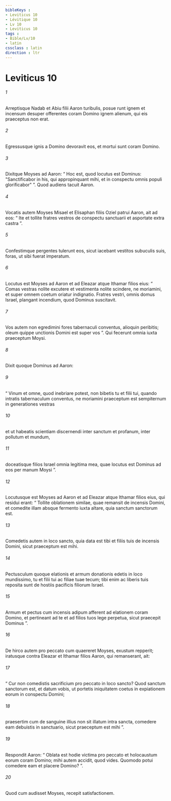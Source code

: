 ```yaml
---
bibleKeys : 
- Leviticus 10
- Lévitique 10
- Lv 10
- Leviticus 10
tags : 
- Bible/Lv/10
- latin
cssclass : latin
direction : ltr
---
```


# Leviticus 10

###### 1
Arreptisque Nadab et Abiu filii Aaron turibulis, posue runt ignem et incensum desuper offerentes coram Domino ignem alienum, qui eis praeceptus non erat. 
###### 2
Egressusque ignis a Domino devoravit eos, et mortui sunt coram Domino.
###### 3
Dixitque Moyses ad Aaron: “ Hoc est, quod locutus est Dominus: "Sanctificabor in his, qui appropinquant mihi, et in conspectu omnis populi glorificabor" ”. Quod audiens tacuit Aaron. 
###### 4
Vocatis autem Moyses Misael et Elisaphan filiis Oziel patrui Aaron, ait ad eos: “ Ite et tollite fratres vestros de conspectu sanctuarii et asportate extra castra ”. 
###### 5
Confestimque pergentes tulerunt eos, sicut iacebant vestitos subuculis suis, foras, ut sibi fuerat imperatum.
###### 6
Locutus est Moyses ad Aaron et ad Eleazar atque Ithamar filios eius: “ Comas vestras nolite excutere et vestimenta nolite scindere, ne moriamini, et super omnem coetum oriatur indignatio. Fratres vestri, omnis domus Israel, plangant incendium, quod Dominus suscitavit. 
###### 7
Vos autem non egredimini fores tabernaculi conventus, alioquin peribitis; oleum quippe unctionis Domini est super vos ”. Qui fecerunt omnia iuxta praeceptum Moysi.
###### 8
Dixit quoque Dominus ad Aaron: 
###### 9
“ Vinum et omne, quod inebriare potest, non bibetis tu et filii tui, quando intratis tabernaculum conventus, ne moriamini  praeceptum est sempiternum in generationes vestras 
###### 10
et ut habeatis scientiam discernendi inter sanctum et profanum, inter pollutum et mundum, 
###### 11
doceatisque filios Israel omnia legitima mea, quae locutus est Dominus ad eos per manum Moysi ”.
###### 12
Locutusque est Moyses ad Aaron et ad Eleazar atque Ithamar filios eius, qui residui erant: “ Tollite oblationem similae, quae remansit de incensis Domini, et comedite illam absque fermento iuxta altare, quia sanctum sanctorum est. 
###### 13
Comedetis autem in loco sancto, quia data est tibi et filiis tuis de incensis Domini, sicut praeceptum est mihi. 
###### 14
Pectusculum quoque elationis et armum donationis edetis in loco mundissimo, tu et filii tui ac filiae tuae tecum; tibi enim ac liberis tuis reposita sunt de hostiis pacificis filiorum Israel. 
###### 15
Armum et pectus cum incensis adipum afferent ad elationem coram Domino, et pertineant ad te et ad filios tuos lege perpetua, sicut praecepit Dominus ”.
###### 16
De hirco autem pro peccato cum quaereret Moyses, exustum repperit; iratusque contra Eleazar et Ithamar filios Aaron, qui remanserant, ait: 
###### 17
“ Cur non comedistis sacrificium pro peccato in loco sancto? Quod sanctum sanctorum est, et datum vobis, ut portetis iniquitatem coetus in expiationem eorum in conspectu Domini; 
###### 18
praesertim cum de sanguine illius non sit illatum intra sancta, comedere eam debuistis in sanctuario, sicut praeceptum est mihi ”. 
###### 19
Respondit Aaron: “ Oblata est hodie victima pro peccato et holocaustum eorum coram Domino; mihi autem accidit, quod vides. Quomodo potui comedere eam et placere Domino? ”. 
###### 20
Quod cum audisset Moyses, recepit satisfactionem.
